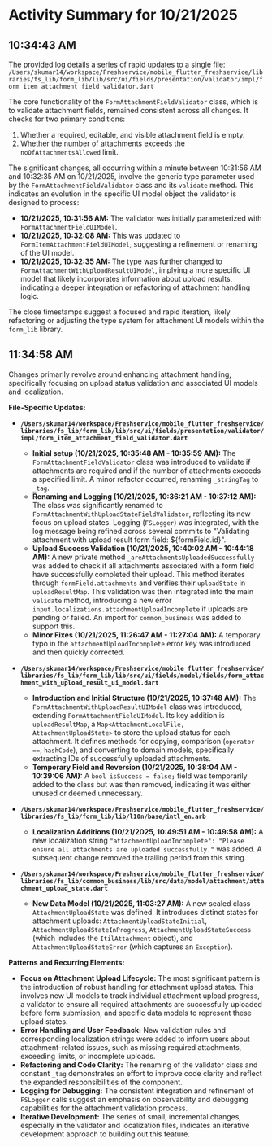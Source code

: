 # Activity Summary for 10/21/2025

## 10:34:43 AM
The provided log details a series of rapid updates to a single file:
`/Users/skumar14/workspace/Freshservice/mobile_flutter_freshservice/libraries/fs_lib/form_lib/lib/src/ui/fields/presentation/validator/impl/form_item_attachment_field_validator.dart`

The core functionality of the `FormAttachmentFieldValidator` class, which is to validate attachment fields, remained consistent across all changes. It checks for two primary conditions:
1.  Whether a required, editable, and visible attachment field is empty.
2.  Whether the number of attachments exceeds the `noOfAttachmentsAllowed` limit.

The significant changes, all occurring within a minute between 10:31:56 AM and 10:32:35 AM on 10/21/2025, involve the generic type parameter used by the `FormAttachmentFieldValidator` class and its `validate` method. This indicates an evolution in the specific UI model object the validator is designed to process:
*   **10/21/2025, 10:31:56 AM:** The validator was initially parameterized with `FormAttachmentFieldUIModel`.
*   **10/21/2025, 10:32:08 AM:** This was updated to `FormItemAttachmentFieldUIModel`, suggesting a refinement or renaming of the UI model.
*   **10/21/2025, 10:32:35 AM:** The type was further changed to `FormAttachmentWithUploadResultUIModel`, implying a more specific UI model that likely incorporates information about upload results, indicating a deeper integration or refactoring of attachment handling logic.

The close timestamps suggest a focused and rapid iteration, likely refactoring or adjusting the type system for attachment UI models within the `form_lib` library.

## 11:34:58 AM
Changes primarily revolve around enhancing attachment handling, specifically focusing on upload status validation and associated UI models and localization.

**File-Specific Updates:**

*   **`/Users/skumar14/workspace/Freshservice/mobile_flutter_freshservice/libraries/fs_lib/form_lib/lib/src/ui/fields/presentation/validator/impl/form_item_attachment_field_validator.dart`**
    *   **Initial setup (10/21/2025, 10:35:48 AM - 10:35:59 AM):** The `FormAttachmentFieldValidator` class was introduced to validate if attachments are required and if the number of attachments exceeds a specified limit. A minor refactor occurred, renaming `_stringTag` to `_tag`.
    *   **Renaming and Logging (10/21/2025, 10:36:21 AM - 10:37:12 AM):** The class was significantly renamed to `FormAttachmentWithUploadStateFieldValidator`, reflecting its new focus on upload states. Logging (`FSLogger`) was integrated, with the log message being refined across several commits to "Validating attachment with upload result form field: ${formField.id}".
    *   **Upload Success Validation (10/21/2025, 10:40:02 AM - 10:44:18 AM):** A new private method `_areAttachmentsUploadedSuccessfully` was added to check if all attachments associated with a form field have successfully completed their upload. This method iterates through `formField.attachments` and verifies their `uploadState` in `uploadResultMap`. This validation was then integrated into the main `validate` method, introducing a new error `input.localizations.attachmentUploadIncomplete` if uploads are pending or failed. An import for `common_business` was added to support this.
    *   **Minor Fixes (10/21/2025, 11:26:47 AM - 11:27:04 AM):** A temporary typo in the `attachmentUploadIncomplete` error key was introduced and then quickly corrected.

*   **`/Users/skumar14/workspace/Freshservice/mobile_flutter_freshservice/libraries/fs_lib/form_lib/lib/src/ui/fields/model/fields/form_attachment_with_upload_result_ui_model.dart`**
    *   **Introduction and Initial Structure (10/21/2025, 10:37:48 AM):** The `FormAttachmentWithUploadResultUIModel` class was introduced, extending `FormAttachmentFieldUIModel`. Its key addition is `uploadResultMap`, a `Map<AttachmentLocalFile, AttachmentUploadState>` to store the upload status for each attachment. It defines methods for copying, comparison (`operator ==`, `hashCode`), and converting to domain models, specifically extracting IDs of successfully uploaded attachments.
    *   **Temporary Field and Reversion (10/21/2025, 10:38:04 AM - 10:39:06 AM):** A `bool isSuccess = false;` field was temporarily added to the class but was then removed, indicating it was either unused or deemed unnecessary.

*   **`/Users/skumar14/workspace/Freshservice/mobile_flutter_freshservice/libraries/fs_lib/form_lib/lib/l10n/base/intl_en.arb`**
    *   **Localization Additions (10/21/2025, 10:49:51 AM - 10:49:58 AM):** A new localization string `"attachmentUploadIncomplete": "Please ensure all attachments are uploaded successfully."` was added. A subsequent change removed the trailing period from this string.

*   **`/Users/skumar14/workspace/Freshservice/mobile_flutter_freshservice/libraries/fs_lib/common_business/lib/src/data/model/attachment/attachment_upload_state.dart`**
    *   **New Data Model (10/21/2025, 11:03:27 AM):** A new sealed class `AttachmentUploadState` was defined. It introduces distinct states for attachment uploads: `AttachmentUploadStateInitial`, `AttachmentUploadStateInProgress`, `AttachmentUploadStateSuccess` (which includes the `ItilAttachment` object), and `AttachmentUploadStateError` (which captures an `Exception`).

**Patterns and Recurring Elements:**

*   **Focus on Attachment Upload Lifecycle:** The most significant pattern is the introduction of robust handling for attachment upload states. This involves new UI models to track individual attachment upload progress, a validator to ensure all required attachments are successfully uploaded before form submission, and specific data models to represent these upload states.
*   **Error Handling and User Feedback:** New validation rules and corresponding localization strings were added to inform users about attachment-related issues, such as missing required attachments, exceeding limits, or incomplete uploads.
*   **Refactoring and Code Clarity:** The renaming of the validator class and constant `_tag` demonstrates an effort to improve code clarity and reflect the expanded responsibilities of the component.
*   **Logging for Debugging:** The consistent integration and refinement of `FSLogger` calls suggest an emphasis on observability and debugging capabilities for the attachment validation process.
*   **Iterative Development:** The series of small, incremental changes, especially in the validator and localization files, indicates an iterative development approach to building out this feature.